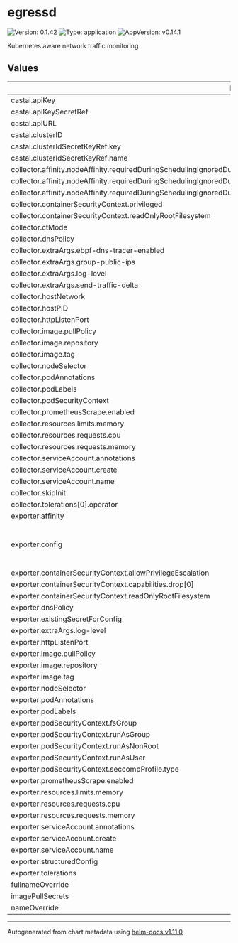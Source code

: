 # egressd

![Version: 0.1.42](https://img.shields.io/badge/Version-0.1.42-informational?style=flat-square) ![Type: application](https://img.shields.io/badge/Type-application-informational?style=flat-square) ![AppVersion: v0.14.1](https://img.shields.io/badge/AppVersion-v0.14.1-informational?style=flat-square)

Kubernetes aware network traffic monitoring

## Values

| Key | Type | Default | Description |
|-----|------|---------|-------------|
| castai.apiKey | string | `""` |  |
| castai.apiKeySecretRef | string | `""` |  |
| castai.apiURL | string | `"https://api.cast.ai"` |  |
| castai.clusterID | string | `""` |  |
| castai.clusterIdSecretKeyRef.key | string | `"CLUSTER_ID"` |  |
| castai.clusterIdSecretKeyRef.name | string | `""` |  |
| collector.affinity.nodeAffinity.requiredDuringSchedulingIgnoredDuringExecution.nodeSelectorTerms[0].matchExpressions[0].key | string | `"eks.amazonaws.com/compute-type"` |  |
| collector.affinity.nodeAffinity.requiredDuringSchedulingIgnoredDuringExecution.nodeSelectorTerms[0].matchExpressions[0].operator | string | `"NotIn"` |  |
| collector.affinity.nodeAffinity.requiredDuringSchedulingIgnoredDuringExecution.nodeSelectorTerms[0].matchExpressions[0].values[0] | string | `"fargate"` |  |
| collector.containerSecurityContext.privileged | bool | `true` |  |
| collector.containerSecurityContext.readOnlyRootFilesystem | bool | `true` |  |
| collector.ctMode | string | `""` |  |
| collector.dnsPolicy | string | `"ClusterFirstWithHostNet"` |  |
| collector.extraArgs.ebpf-dns-tracer-enabled | bool | `false` |  |
| collector.extraArgs.group-public-ips | bool | `true` |  |
| collector.extraArgs.log-level | string | `"info"` |  |
| collector.extraArgs.send-traffic-delta | bool | `true` |  |
| collector.hostNetwork | bool | `true` |  |
| collector.hostPID | bool | `true` |  |
| collector.httpListenPort | int | `6061` |  |
| collector.image.pullPolicy | string | `"IfNotPresent"` |  |
| collector.image.repository | string | `"ghcr.io/castai/egressd/egressd"` |  |
| collector.image.tag | string | `""` |  |
| collector.nodeSelector | object | `{}` |  |
| collector.podAnnotations | object | `{}` |  |
| collector.podLabels | object | `{}` |  |
| collector.podSecurityContext | object | `{}` |  |
| collector.prometheusScrape.enabled | bool | `true` |  |
| collector.resources.limits.memory | string | `"1Gi"` |  |
| collector.resources.requests.cpu | string | `"50m"` |  |
| collector.resources.requests.memory | string | `"128Mi"` |  |
| collector.serviceAccount.annotations | object | `{}` |  |
| collector.serviceAccount.create | bool | `true` |  |
| collector.serviceAccount.name | string | `""` |  |
| collector.skipInit | bool | `false` |  |
| collector.tolerations[0].operator | string | `"Exists"` |  |
| exporter.affinity | object | `{}` |  |
| exporter.config | string | `"sinks:\n{{- if or .Values.castai.apiKey .Values.castai.apiKeySecretRef }}\n  castai:\n    http:\n      url: \"{{.Values.castai.apiURL}}/v1/kubernetes/clusters/${CLUSTER_ID}/egressd-metrics\"\n      compression: gzip\n      encoding: protobuf\n      method: POST\n      headers:\n        X-API-Key: \"${API_KEY}\"\n{{- end }}\n"` |  |
| exporter.containerSecurityContext.allowPrivilegeEscalation | bool | `false` |  |
| exporter.containerSecurityContext.capabilities.drop[0] | string | `"ALL"` |  |
| exporter.containerSecurityContext.readOnlyRootFilesystem | bool | `true` |  |
| exporter.dnsPolicy | string | `"ClusterFirstWithHostNet"` |  |
| exporter.existingSecretForConfig | string | `""` |  |
| exporter.extraArgs.log-level | string | `"info"` |  |
| exporter.httpListenPort | int | `6060` |  |
| exporter.image.pullPolicy | string | `"IfNotPresent"` |  |
| exporter.image.repository | string | `"ghcr.io/castai/egressd/egressd-exporter"` |  |
| exporter.image.tag | string | `""` |  |
| exporter.nodeSelector | object | `{}` |  |
| exporter.podAnnotations | object | `{}` |  |
| exporter.podLabels | object | `{}` |  |
| exporter.podSecurityContext.fsGroup | int | `10001` |  |
| exporter.podSecurityContext.runAsGroup | int | `10001` |  |
| exporter.podSecurityContext.runAsNonRoot | bool | `true` |  |
| exporter.podSecurityContext.runAsUser | int | `10001` |  |
| exporter.podSecurityContext.seccompProfile.type | string | `"RuntimeDefault"` |  |
| exporter.prometheusScrape.enabled | bool | `true` |  |
| exporter.resources.limits.memory | string | `"512Mi"` |  |
| exporter.resources.requests.cpu | string | `"50m"` |  |
| exporter.resources.requests.memory | string | `"100Mi"` |  |
| exporter.serviceAccount.annotations | object | `{}` |  |
| exporter.serviceAccount.create | bool | `true` |  |
| exporter.serviceAccount.name | string | `""` |  |
| exporter.structuredConfig | object | `{}` |  |
| exporter.tolerations | list | `[]` |  |
| fullnameOverride | string | `""` |  |
| imagePullSecrets | list | `[]` |  |
| nameOverride | string | `""` |  |

----------------------------------------------
Autogenerated from chart metadata using [helm-docs v1.11.0](https://github.com/norwoodj/helm-docs/releases/v1.11.0)

